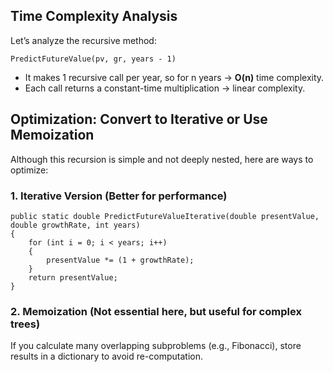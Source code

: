 ## Time Complexity Analysis
Let’s analyze the recursive method:
```
PredictFutureValue(pv, gr, years - 1)
```
- It makes 1 recursive call per year, so for n years → **O(n)** time complexity.
- Each call returns a constant-time multiplication → linear complexity.

## Optimization: Convert to Iterative or Use Memoization
Although this recursion is simple and not deeply nested, here are ways to optimize:

### 1. Iterative Version (Better for performance)
```
public static double PredictFutureValueIterative(double presentValue, double growthRate, int years)
{
    for (int i = 0; i < years; i++)
    {
        presentValue *= (1 + growthRate);
    }
    return presentValue;
}
```
### 2. Memoization (Not essential here, but useful for complex trees)
If you calculate many overlapping subproblems (e.g., Fibonacci), store results in a dictionary to avoid re-computation.